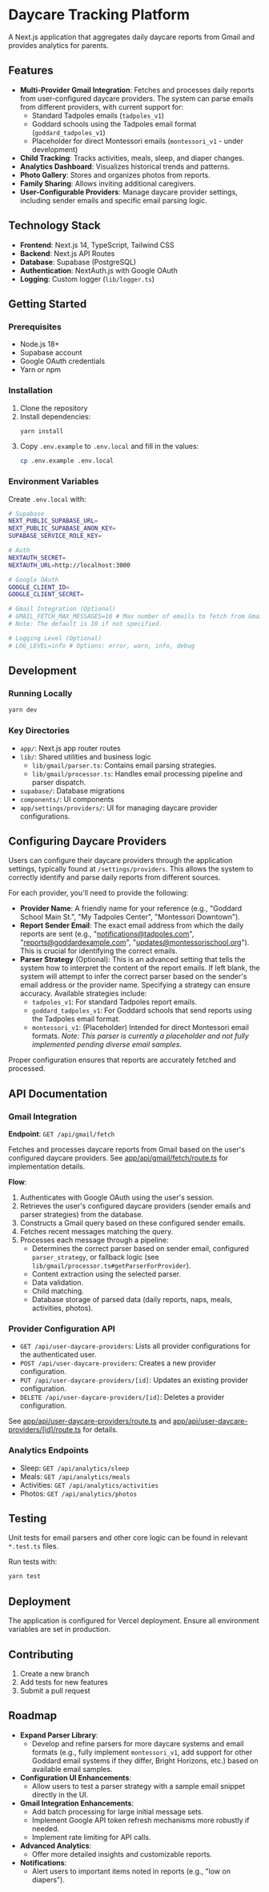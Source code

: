 # Daycare Tracking Platform

A Next.js application that aggregates daily daycare reports from Gmail and provides analytics for parents.

## Features

- **Multi-Provider Gmail Integration**: Fetches and processes daily reports from user-configured daycare providers. The system can parse emails from different providers, with current support for:
    - Standard Tadpoles emails (`tadpoles_v1`)
    - Goddard schools using the Tadpoles email format (`goddard_tadpoles_v1`)
    - Placeholder for direct Montessori emails (`montessori_v1` - under development)
- **Child Tracking**: Tracks activities, meals, sleep, and diaper changes.
- **Analytics Dashboard**: Visualizes historical trends and patterns.
- **Photo Gallery**: Stores and organizes photos from reports.
- **Family Sharing**: Allows inviting additional caregivers.
- **User-Configurable Providers**: Manage daycare provider settings, including sender emails and specific email parsing logic.

## Technology Stack

- **Frontend**: Next.js 14, TypeScript, Tailwind CSS
- **Backend**: Next.js API Routes
- **Database**: Supabase (PostgreSQL)
- **Authentication**: NextAuth.js with Google OAuth
- **Logging**: Custom logger (`lib/logger.ts`)

## Getting Started

### Prerequisites

- Node.js 18+
- Supabase account
- Google OAuth credentials
- Yarn or npm

### Installation

1. Clone the repository
2. Install dependencies:
   ```bash
   yarn install
   ```
3. Copy `.env.example` to `.env.local` and fill in the values:
   ```bash
   cp .env.example .env.local
   ```

### Environment Variables

Create `.env.local` with:

```bash
# Supabase
NEXT_PUBLIC_SUPABASE_URL=
NEXT_PUBLIC_SUPABASE_ANON_KEY=
SUPABASE_SERVICE_ROLE_KEY=

# Auth
NEXTAUTH_SECRET=
NEXTAUTH_URL=http://localhost:3000

# Google OAuth
GOOGLE_CLIENT_ID=
GOOGLE_CLIENT_SECRET=

# Gmail Integration (Optional)
# GMAIL_FETCH_MAX_MESSAGES=10 # Max number of emails to fetch from Gmail per run by the API
# Note: The default is 10 if not specified.

# Logging Level (Optional)
# LOG_LEVEL=info # Options: error, warn, info, debug
```

## Development

### Running Locally

```bash
yarn dev
```

### Key Directories

- `app/`: Next.js app router routes
- `lib/`: Shared utilities and business logic
  - `lib/gmail/parser.ts`: Contains email parsing strategies.
  - `lib/gmail/processor.ts`: Handles email processing pipeline and parser dispatch.
- `supabase/`: Database migrations
- `components/`: UI components
- `app/settings/providers/`: UI for managing daycare provider configurations.

## Configuring Daycare Providers

Users can configure their daycare providers through the application settings, typically found at `/settings/providers`. This allows the system to correctly identify and parse daily reports from different sources.

For each provider, you'll need to provide the following:

-   **Provider Name**: A friendly name for your reference (e.g., "Goddard School Main St.", "My Tadpoles Center", "Montessori Downtown").
-   **Report Sender Email**: The exact email address from which the daily reports are sent (e.g., "notifications@tadpoles.com", "reports@goddardexample.com", "updates@montessorischool.org"). This is crucial for identifying the correct emails.
-   **Parser Strategy** (Optional): This is an advanced setting that tells the system how to interpret the content of the report emails. If left blank, the system will attempt to infer the correct parser based on the sender's email address or the provider name. Specifying a strategy can ensure accuracy. Available strategies include:
    *   `tadpoles_v1`: For standard Tadpoles report emails.
    *   `goddard_tadpoles_v1`: For Goddard schools that send reports using the Tadpoles email format.
    *   `montessori_v1`: (Placeholder) Intended for direct Montessori email formats. *Note: This parser is currently a placeholder and not fully implemented pending diverse email samples.*

Proper configuration ensures that reports are accurately fetched and processed.

## API Documentation

### Gmail Integration

**Endpoint**: `GET /api/gmail/fetch`

Fetches and processes daycare reports from Gmail based on the user's configured daycare providers. See [app/api/gmail/fetch/route.ts](app/api/gmail/fetch/route.ts) for implementation details.

**Flow**:
1. Authenticates with Google OAuth using the user's session.
2. Retrieves the user's configured daycare providers (sender emails and parser strategies) from the database.
3. Constructs a Gmail query based on these configured sender emails.
4. Fetches recent messages matching the query.
5. Processes each message through a pipeline:
   - Determines the correct parser based on sender email, configured `parser_strategy`, or fallback logic (see `lib/gmail/processor.ts#getParserForProvider`).
   - Content extraction using the selected parser.
   - Data validation.
   - Child matching.
   - Database storage of parsed data (daily reports, naps, meals, activities, photos).

### Provider Configuration API

- `GET /api/user-daycare-providers`: Lists all provider configurations for the authenticated user.
- `POST /api/user-daycare-providers`: Creates a new provider configuration.
- `PUT /api/user-daycare-providers/[id]`: Updates an existing provider configuration.
- `DELETE /api/user-daycare-providers/[id]`: Deletes a provider configuration.

See [app/api/user-daycare-providers/route.ts](app/api/user-daycare-providers/route.ts) and [app/api/user-daycare-providers/[id]/route.ts](app/api/user-daycare-providers/[id]/route.ts) for details.

### Analytics Endpoints

- Sleep: `GET /api/analytics/sleep`
- Meals: `GET /api/analytics/meals`
- Activities: `GET /api/analytics/activities`
- Photos: `GET /api/analytics/photos`

## Testing

Unit tests for email parsers and other core logic can be found in relevant `*.test.ts` files.

Run tests with:

```bash
yarn test
```

## Deployment

The application is configured for Vercel deployment. Ensure all environment variables are set in production.

## Contributing

1. Create a new branch
2. Add tests for new features
3. Submit a pull request

## Roadmap

- **Expand Parser Library**:
    - Develop and refine parsers for more daycare systems and email formats (e.g., fully implement `montessori_v1`, add support for other Goddard email systems if they differ, Bright Horizons, etc.) based on available email samples.
- **Configuration UI Enhancements**:
    - Allow users to test a parser strategy with a sample email snippet directly in the UI.
- **Gmail Integration Enhancements**:
    - Add batch processing for large initial message sets.
    - Implement Google API token refresh mechanisms more robustly if needed.
    - Implement rate limiting for API calls.
- **Advanced Analytics**:
    - Offer more detailed insights and customizable reports.
- **Notifications**:
    - Alert users to important items noted in reports (e.g., "low on diapers").
